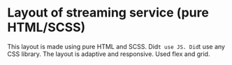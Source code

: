 # Layout of streaming service (pure HTML/SCSS)

This layout is made using pure HTML and SCSS. Did`t use JS. Did`t use any CSS library.
The layout is adaptive and responsive. Used flex and grid.
